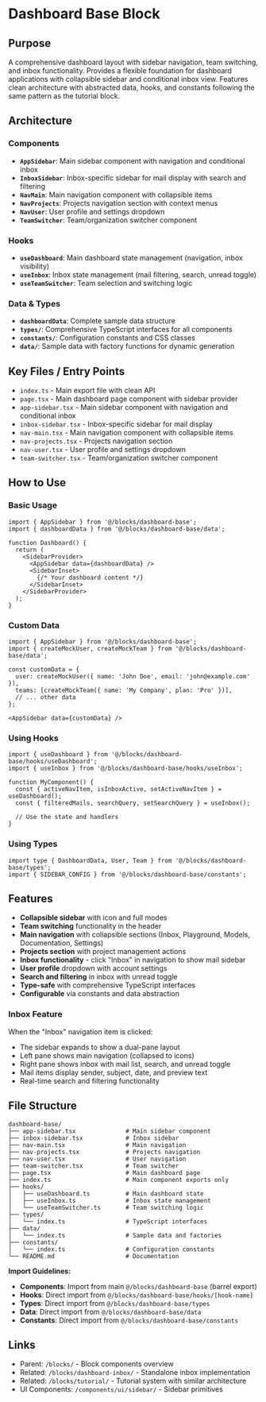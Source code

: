 # Dashboard Base Block

## Purpose
A comprehensive dashboard layout with sidebar navigation, team switching, and inbox functionality. Provides a flexible foundation for dashboard applications with collapsible sidebar and conditional inbox view. Features clean architecture with abstracted data, hooks, and constants following the same pattern as the tutorial block.

## Architecture

### Components
- **`AppSidebar`**: Main sidebar component with navigation and conditional inbox
- **`InboxSidebar`**: Inbox-specific sidebar for mail display with search and filtering
- **`NavMain`**: Main navigation component with collapsible items
- **`NavProjects`**: Projects navigation section with context menus
- **`NavUser`**: User profile and settings dropdown
- **`TeamSwitcher`**: Team/organization switcher component

### Hooks
- **`useDashboard`**: Main dashboard state management (navigation, inbox visibility)
- **`useInbox`**: Inbox state management (mail filtering, search, unread toggle)
- **`useTeamSwitcher`**: Team selection and switching logic

### Data & Types
- **`dashboardData`**: Complete sample data structure
- **`types/`**: Comprehensive TypeScript interfaces for all components
- **`constants/`**: Configuration constants and CSS classes
- **`data/`**: Sample data with factory functions for dynamic generation

## Key Files / Entry Points
- `index.ts` - Main export file with clean API
- `page.tsx` - Main dashboard page component with sidebar provider
- `app-sidebar.tsx` - Main sidebar component with navigation and conditional inbox
- `inbox-sidebar.tsx` - Inbox-specific sidebar for mail display
- `nav-main.tsx` - Main navigation component with collapsible items
- `nav-projects.tsx` - Projects navigation section
- `nav-user.tsx` - User profile and settings dropdown
- `team-switcher.tsx` - Team/organization switcher component

## How to Use

### Basic Usage
```tsx
import { AppSidebar } from '@/blocks/dashboard-base';
import { dashboardData } from '@/blocks/dashboard-base/data';

function Dashboard() {
  return (
    <SidebarProvider>
      <AppSidebar data={dashboardData} />
      <SidebarInset>
        {/* Your dashboard content */}
      </SidebarInset>
    </SidebarProvider>
  );
}
```

### Custom Data
```tsx
import { AppSidebar } from '@/blocks/dashboard-base';
import { createMockUser, createMockTeam } from '@/blocks/dashboard-base/data';

const customData = {
  user: createMockUser({ name: 'John Doe', email: 'john@example.com' }),
  teams: [createMockTeam({ name: 'My Company', plan: 'Pro' })],
  // ... other data
};

<AppSidebar data={customData} />
```

### Using Hooks
```tsx
import { useDashboard } from '@/blocks/dashboard-base/hooks/useDashboard';
import { useInbox } from '@/blocks/dashboard-base/hooks/useInbox';

function MyComponent() {
  const { activeNavItem, isInboxActive, setActiveNavItem } = useDashboard();
  const { filteredMails, searchQuery, setSearchQuery } = useInbox();
  
  // Use the state and handlers
}
```

### Using Types
```tsx
import type { DashboardData, User, Team } from '@/blocks/dashboard-base/types';
import { SIDEBAR_CONFIG } from '@/blocks/dashboard-base/constants';
```

## Features
- **Collapsible sidebar** with icon and full modes
- **Team switching** functionality in the header
- **Main navigation** with collapsible sections (Inbox, Playground, Models, Documentation, Settings)
- **Projects section** with project management actions
- **Inbox functionality** - click "Inbox" in navigation to show mail sidebar
- **User profile** dropdown with account settings
- **Search and filtering** in inbox with unread toggle
- **Type-safe** with comprehensive TypeScript interfaces
- **Configurable** via constants and data abstraction

### Inbox Feature
When the "Inbox" navigation item is clicked:
- The sidebar expands to show a dual-pane layout
- Left pane shows main navigation (collapsed to icons)
- Right pane shows inbox with mail list, search, and unread toggle
- Mail items display sender, subject, date, and preview text
- Real-time search and filtering functionality

## File Structure
```
dashboard-base/
├── app-sidebar.tsx              # Main sidebar component
├── inbox-sidebar.tsx            # Inbox sidebar
├── nav-main.tsx                 # Main navigation
├── nav-projects.tsx             # Projects navigation
├── nav-user.tsx                 # User navigation
├── team-switcher.tsx            # Team switcher
├── page.tsx                     # Main dashboard page
├── index.ts                     # Main component exports only
├── hooks/
│   ├── useDashboard.ts          # Main dashboard state
│   ├── useInbox.ts              # Inbox state management
│   └── useTeamSwitcher.ts       # Team switching logic
├── types/
│   └── index.ts                 # TypeScript interfaces
├── data/
│   └── index.ts                 # Sample data and factories
├── constants/
│   └── index.ts                 # Configuration constants
└── README.md                    # Documentation
```

**Import Guidelines:**
- **Components**: Import from main `@/blocks/dashboard-base` (barrel export)
- **Hooks**: Direct import from `@/blocks/dashboard-base/hooks/[hook-name]`
- **Types**: Direct import from `@/blocks/dashboard-base/types`
- **Data**: Direct import from `@/blocks/dashboard-base/data`
- **Constants**: Direct import from `@/blocks/dashboard-base/constants`

## Links
- Parent: `/blocks/` - Block components overview
- Related: `/blocks/dashboard-inbox/` - Standalone inbox implementation
- Related: `/blocks/tutorial/` - Tutorial system with similar architecture
- UI Components: `/components/ui/sidebar/` - Sidebar primitives
